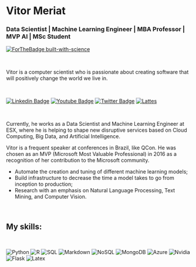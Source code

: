# Vitor Meriat

### Data Scientist | Machine Learning Engineer | MBA Professor | MVP AI | MSc Student

[![ForTheBadge built-with-science](http://ForTheBadge.com/images/badges/built-with-science.svg)](https://www.vitormeriat.com.br/)

<br/>

Vitor is a computer scientist who is passionate about creating software that will positively change the world we live in.

<br/>

[![Linkedin Badge](https://img.shields.io/badge/linkedin-%230077B5.svg?&style=for-the-badge&logo=linkedin&logoColor=white)](https://www.linkedin.com/in/vitormeriat/)
[![Youtube Badge](https://img.shields.io/badge/youtube-%23FF0000.svg?&style=for-the-badge&logo=youtube&logoColor=white)](https://www.youtube.com/user/vitormeriat/)
[![Twitter Badge](https://img.shields.io/badge/twitter-%231DA1F2.svg?&style=for-the-badge&logo=twitter&logoColor=white)](https://twitter.com/vitormeriat/)
[![Lattes](https://img.shields.io/badge/Lattes-%231DA1F2.svg?&style=for-the-badge&logo=lattes&logoColor=white)](http://lattes.cnpq.br/4473850410819538)

<br/>

Currently, he works as a Data Scientist and Machine Learning Engineer at ESX, where he is helping to shape new disruptive services based on Cloud Computing, Big Data, and Artificial Intelligence.

Vitor is a frequent speaker at conferences in Brazil, like QCon. He was chosen as an MVP (Microsoft Most Valuable Professional) in 2016 as a recognition of her contribution to the Microsoft community.

* Automate the creation and tuning of different machine learning models;
* Build infrastructure to decrease the time a model takes to go from inception to production;
* Research with an emphasis on Natural Language Processing, Text Mining, and Computer Vision.

<br/>

## My skills:
<br/>

![Python](https://img.shields.io/badge/python-%233776AB.svg?&style=for-the-badge&logo=python&logoColor=white) 
![R](https://img.shields.io/badge/r-%23276DC3.svg?&style=for-the-badge&logo=r&logoColor=white) 
![SQL](https://img.shields.io/badge/-SQL-ff961f?style=for-the-badge&logoColor=white&logo=SQL) 
![Markdown](https://img.shields.io/badge/markdown-%23000000.svg?&style=for-the-badge&logo=markdown&logoColor=white)
![NoSQL](https://img.shields.io/badge/-NoSQL-ff961f?style=for-the-badge&logoColor=white&logo=NoSQL) 
![MongoDB](https://img.shields.io/badge/MongoDB-%234ea94b.svg?&style=for-the-badge&logo=mongodb&logoColor=white) 
![Azure](https://img.shields.io/badge/-Azure-ff961f?style=for-the-badge&logoColor=blue&logo=Azure)
![Nvidia](https://img.shields.io/badge/nvidia-%2376B900.svg?&style=for-the-badge&logo=nvidia&logoColor=white)
![Flask](https://img.shields.io/badge/flask%20-%23000.svg?&style=for-the-badge&logo=flask&logoColor=white)
![Latex](https://img.shields.io/badge/LaTeX-1f425f.svg?&style=for-the-badge&logo=latex&logoColor=white)

<!-- <img src="https://img.shields.io/badge/nvidia-gtx1650-%2376B900.svg?&style=for-the-badge&logo=nvidia&logoColor=white" /> 
<img src="https://img.shields.io/badge/nvidia-cuda-%2376B900.svg?&style=for-the-badge&logo=nvidia&logoColor=white" />-->
